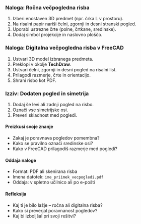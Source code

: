 ### Naloga: Ročna večpogledna risba

1. Izberi enostaven 3D predmet (npr. črka L v prostoru).
2. Na risalni papir nariši čelni, zgornji in desni stranski pogled.
3. Uporabi ustrezne črte (polne, črtkane, sredinske).
4. Dodaj simbol projekcije in naslovno ploščo.

### Naloga: Digitalna večpogledna risba v FreeCAD

1. Ustvari 3D model izbranega predmeta.
2. Preklopi v okolje **TechDraw**.
3. Ustvari čelni, zgornji in desni pogled na risalni list.
4. Prilagodi razmerje, črte in orientacijo.
5. Shrani risbo kot PDF.

### Izziv: Dodaten pogled in simetrija

1. Dodaj še levi ali zadnji pogled na risbo.
2. Označi vse simetrijske osi.
3. Preveri skladnost med pogledi.

#### Preizkusi svoje znanje
- Zakaj je poravnava pogledov pomembna?
- Kako se pravilno označi sredinske osi?
- Kako v FreeCAD prilagodiš razmerje med pogledi?

#### Oddaja naloge
- Format: PDF ali skenirana risba
- Imena datotek: `ime_priimek_vecpogledi.pdf`
- Oddaja: v spletno učilnico ali po e-pošti

#### Refleksija
- Kaj ti je bilo lažje – ročna ali digitalna risba?
- Kako si preverjal poravnanost pogledov?
- Kaj bi izboljšal pri svoji rešitvi?

